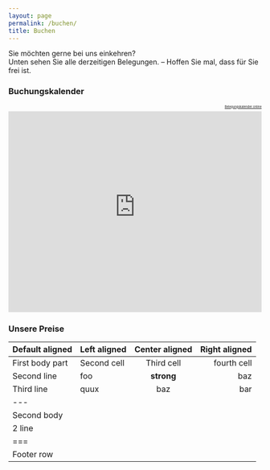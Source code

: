 ```yaml
---
layout: page
permalink: /buchen/
title: Buchen
---
```


Sie möchten gerne bei uns einkehren?\
Unten sehen Sie alle derzeitigen Belegungen. – Hoffen Sie mal, dass für Sie frei ist.


### Buchungskalender
<p style="font-size:6px; text-align:right"><a href="https://www.belegungskalender-kostenlos.de/" rel="nofollow">Belegungskalender online</a></p>
<iframe width="100%" height="400" frameborder="0" loading="eager" referrerpolicy="no-referrer-when-downgrade" src="https://api.belegungskalender-kostenlos.de/kalender.php?   kid=42801" title="Belegungskalender"><p>Ihr Browser kann das Kalender-Frame leider nicht anzeigen. Um den Kalender zu sehen klicken Sie bitte hier: <a href="https://api.belegungskalender-kostenlos.de/kalender.php?kid=42801">https://api.belegungskalender-kostenlos.de/kalender.php?kid=42801</a></p></iframe>

### Unsere Preise

| Default aligned | Left aligned | Center aligned | Right aligned
|-|:-|:-:|-:
| First body part | Second cell | Third cell | fourth cell
| Second line |foo | **strong** | baz
| Third line |quux | baz | bar
|---
| Second body
| 2 line
|===
| Footer row


